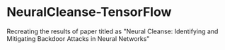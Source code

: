 # NeuralCleanse-TensorFlow
Recreating the results of paper titled as "Neural Cleanse: Identifying and Mitigating Backdoor Attacks in Neural Networks"
